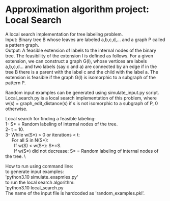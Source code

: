 # Approximation algorithm project: Local Search
A local search implementation for tree labeling problem. \
Input: Binary tree B whose leaves are labeled a,b,c,d,... and a graph P called a pattern graph. \
Output: A feasible extension of labels to the internal nodes of the binary tree. The feasibility of the extension l is defined as follows. For a given extension, we can construct a graph G(l), whose vertices are labels a,b,c,d… and two labels (say c and a) are connected by an edge if in the tree B there is a parent with the label c and the child with the label a. The extension is feasible if the graph G(l) is isomorphic to a subgraph of the pattern P.

Random input examples can be generated using simulate_input.py script. \
Local_search.py is a local search implementation of this problem, where w(s) = graph_edit_distance(s) if s is not isomorphic to a subgraph of P, 0 otherwise.

Local search for finding a feasible labeling: \
1- S* = Random labeling of internal nodes of the tree. \
2- t = 10. \
3- While w(S*) > 0 or iterations < t: \
 &nbsp;&nbsp;&nbsp;&nbsp;&nbsp;For all S in N(S*): \
 &nbsp;&nbsp;&nbsp;&nbsp;&nbsp;&nbsp;&nbsp;If w(S) < w(S*): S*=S. \
 &nbsp;&nbsp;&nbsp;&nbsp;&nbsp;&nbsp;&nbsp;If w(S*) did not decrease: S* = Random labeling of internal nodes of the tree. \

How to run using command line: \
to generate input examples: \
'python3.10 simulate_exapmles.py'\
to run the local search algorithm: \
'python3.10 local_search.py \
The name of the input file is hardcoded as 'random_examples.pkl'.
